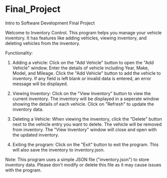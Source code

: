 # Final_Project
Intro to Software Development Final Project

Welcome to Inventory Control. This program helps you manage your vehicle inventory. It has features like adding vehicles, viewing inventory, and deleting vehicles from the inventory.

Functionality:

1. Adding a vehicle:
    Click on the "Add Vehicle" button to open the "Add Vehicle" window.
    Enter the details of vehicle including Year, Make, Model, and Mileage.
    Click the "Add Vehicle" button to add the vehicle to inventory.
    If any field is left blank or invalid data is entered, an error message will be displayed.

2. Viewing Inventory:
    Click on the "View Inventory" button to view the current inventory.
    The inventory will be displayed in a seperate window showing the details of each vehicle.
    Click on "Refresh" to update the inventory data.

3. Deleting a Vehicle:
    When viewing the inventory, click the "Delete" button next to the vehicle entry you want to delete.
    The vehicle will be removed from inventory.
    The "View Inventory" window will close and open with the updated inventory.

4. Exiting the program:
    Click on the "Exit" button to exit the program. This will also save the inventory to inventory.json.

Note:
    This program uses a simple JSON file ("inventory.json") to store inventory data. Please don't modify or delete this file as it may cause issues with the program.

